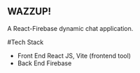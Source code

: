 WAZZUP!
--------
A React-Firebase dynamic chat application.

#Tech Stack
- Front End
    React JS, Vite (frontend tool)
- Back End
    Firebase